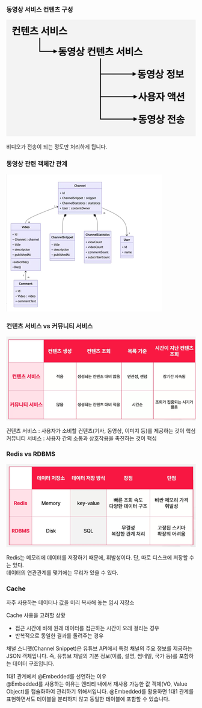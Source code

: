 ### 동영상 서비스 컨텐츠 구성
![img.png](img.png)

비디오가 전송이 되는 정도만 처리하게 됩니다.  

### 동영상 관련 객체간 관계
![img_1.png](img_1.png)

### 컨텐츠 서비스 vs 커뮤니티 서비스
![img_2.png](img_2.png)


컨텐츠 서비스 : 사용자가 소비할 컨텐츠(기사, 동영상, 이미지 등)를 제공하는 것이 핵심  
커뮤니티 서비스 : 사용자 간의 소통과 상호작용을 촉진하는 것이 핵심  


### Redis vs RDBMS
![img_3.png](img_3.png)

Redis는 메모리에 데이터를 저장하기 때문에, 휘발성이다.
단, 따로 디스크에 저장할 수는 있다.  
데이터의 연관관계를 맺기에는 무리가 있을 수 있다.  


### Cache
자주 사용하는 데이터나 값을 미리 복사해 놓는 임시 저장소  

Cache 사용을 고려할 상황  
- 접근 시간에 비해 원래 데이터를 접근하는 시간이 오래 걸리는 경우
- 반복적으로 동일한 결과를 돌려주는 경우

채널 스니펫(Channel Snippet)은 유튜브 API에서 특정 채널의 주요 정보를 제공하는 JSON 객체입니다.
즉, 유튜브 채널의 기본 정보(이름, 설명, 썸네일, 국가 등)를 포함하는 데이터 구조입니다.

1대1 관계에서 @Embedded를 선언하는 이유   
@Embedded를 사용하는 이유는 엔티티 내에서 재사용 가능한 값 객체(VO, Value Object)를 캡슐화하여 관리하기 위해서입니다. @Embedded를 활용하면 1대1 관계를 표현하면서도 테이블을 분리하지 않고 동일한 테이블에 포함할 수 있습니다.
